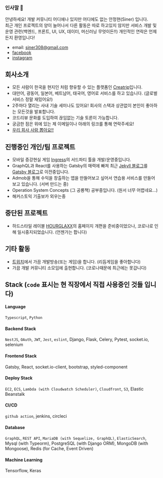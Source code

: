 ### 인사말 👋
안녕하세요! 개발 커뮤니티 어디에나 있지만 어디에도 없는 안정현(Siner) 입니다.<br>
최근 개인 프로젝트의 양이 늘어나서 다른 활동은 따로 하고있지 않지만 서비스 개발 및 운영 관련(백엔드, 프론트, UI, UX, 데이터, 머신러닝 무엇이든!!) 개인적인 연락은 언제든지 환영입니다!

- email: siner308@gmail.com
- [facebook](https://www.facebook.com/aan308)
- [instagram](https://www.instagram.com/)

## 회사소개
- 모든 사람이 한국을 현지인 처럼 향유할 수 있는 플랫폼인 [Creatrip](https://www.creatrip.com/en)입니다.
- 대만어, 광동어, 일본어, 베트남어, 태국어, 영어로 서비스를 하고 있습니다. (글로벌 서비스 정말 재밌어요!)
- 2주마다 열리는 사내 기술 세미나도 있어요! 회사의 스택과 상관없이 본인이 좋아하는 모든것을 발표합니다.
- 코드리뷰 문화를 도입하여 끊임없는 기술 토론이 가능합니다.
- 궁금한 점은 위에 있는 제 이메일이나 아래의 링크를 통해 연락주세요!
- [우리 회사 사람 뽑아요!!](https://www.notion.so/c54333f3fbba4a5eaaa5f1ad2dd71993)

## 진행중인 개인/팀 프로젝트
- 모바일 증강현실 게임 [Ingress](https://ingress.com)의 서드파티 툴을 개발/운영중입니다.
- GraphQL과 React를 사용하는 Gatsby의 매력에 빠져 최근 [Jekyll 블로그](https://siner308.github.io)를 [Gatsby 블로그](https://blogtest.siner.io)로 이전중입니다.
- Admob을 통해 수익을 창출하는 앱을 만들어보고 싶어서 연습용 서비스를 만들어보고 있습니다. (서버 만드는 중)
- Operation System Concepts (그 공룡책) 공부중입니다. (원서 너무 어렵네요...)
- 해커스토익 기출보카 외우는중 

## 중단된 프로젝트
- 하드스타일 레이블 [HOURGLAXX](http://hourglaxx.com/)의 홈페이지 개편을 준비중이었으나, 코로나로 인해 일시중지되었습니다. (언젠가는 합니다)

## 기타 활동
- [트위치](https://www.twitch.tv/aan308)에서 가끔 개발방송(또는 게임)을 합니다. (리듬게임을 좋아합니다)
- 가끔 개발 커뮤니티 소모임에 출현합니다. (코로나때문에 최근에는 못갑니다)

## Stack (`code` 표시는 현 직장에서 직접 사용중인 것들 입니다)

#### Language
`Typescript`, `Python`

#### Backend Stack
`NestJS`, `OAuth`, `JWT`, `Jest`, `eslint`, Django, Flask, Celery, Pytest, socket.io, selenium

#### Frontend Stack
Gatsby, React, socket.io-client, bootstrap, styled-component

#### Deploy Stack
`EC2`, `ECS`, `Lambda (with Cloudwatch Scheduler)`, `Cloudfront`, `S3`, Elastic Beanstalk

#### CI/CD
`github action`, jenkins, circleci

#### Database
`GraphQL`, `REST API`, `MariaDB (with Sequelize, GraphQL)`, `ElasticSearch`, Mysql (with Typeorm), PostgreSQL (with Django ORM), MongoDB (with Mongoose), Redis (for Cache, Event Driven)

#### Machine Learning
Tensorflow, Keras

